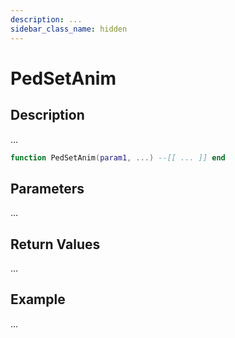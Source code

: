 ```yaml
---
description: ...
sidebar_class_name: hidden
---
```


# PedSetAnim

## Description

...

```lua
function PedSetAnim(param1, ...) --[[ ... ]] end
```

## Parameters

...

## Return Values

...

## Example

...

